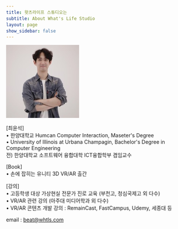 ```yaml
---
title: 왓츠라이프 스튜디오는
subtitle: About What's Life Studio
layout: page
show_sidebar: false
---
```


![profile](./img/profile.jpg)

[최윤석]  
• 한양대학교 Humcan Computer Interaction, Maseter's Degree  
• University of Illinois at Urbana Champagin, Bachelor's Degree in Computer Engineering  
전) 한양대학교 소프트웨어 융합대학 ICT융합학부 겸임교수   
 
[Book]  
• 손에 잡히는 유니티 3D VR/AR 출간  
  
[강의]  
• 고등학생 대상 가상현실 전문가 진로 교육 (부천고, 청심국제고 외 다수)  
• VR/AR 관련 강의 (아주대 미디어학과 외 다수)  
• VR/AR 콘텐츠 개발 강의 : RemainCast, FastCampus, Udemy, 세종대 등  

email : beat@whtls.com
